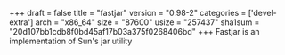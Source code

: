 +++
draft = false
title = "fastjar"
version = "0.98-2"
categories = ['devel-extra']
arch = "x86_64"
size = "87600"
usize = "257437"
sha1sum = "20d107bb1cdb8f0bd45af17b03a375f0268406bd"
+++
Fastjar is an implementation of Sun's jar utility